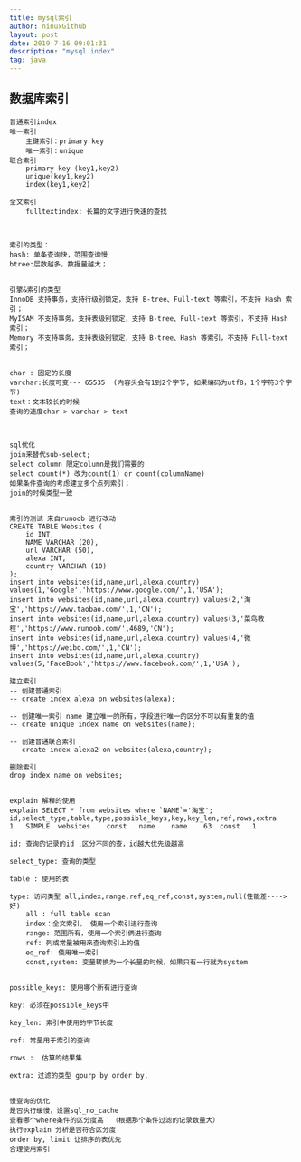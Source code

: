 ```yaml
---
title: mysql索引
author: ninuxGithub
layout: post
date: 2019-7-16 09:01:31
description: "mysql index"
tag: java
---
```


## 数据库索引
    
    普通索引index
    唯一索引
        主键索引：primary key 
        唯一索引：unique
    联合索引
        primary key (key1,key2)
        unique(key1,key2)
        index(key1,key2)
        
    全文索引
        fulltextindex: 长篇的文字进行快速的查找
    
    
    
    索引的类型：
    hash: 单条查询快，范围查询慢
    btree:层数越多，数据量越大；
    
    
    引擎&索引的类型
    InnoDB 支持事务，支持行级别锁定，支持 B-tree、Full-text 等索引，不支持 Hash 索引；
    MyISAM 不支持事务，支持表级别锁定，支持 B-tree、Full-text 等索引，不支持 Hash 索引；
    Memory 不支持事务，支持表级别锁定，支持 B-tree、Hash 等索引，不支持 Full-text 索引；
    
    
    char : 固定的长度
    varchar:长度可变--- 65535  (内容头会有1到2个字节, 如果编码为utf8，1个字符3个字节)
    text：文本较长的时候
    查询的速度char > varchar > text
    
    
    
    sql优化    
    join来替代sub-select;
    select column 限定column是我们需要的
    select count(*) 改为count(1) or count(columnName)
    如果条件查询的考虑建立多个点列索引；
    join的时候类型一致
    
    
    索引的测试 来自runoob 进行改动
    CREATE TABLE Websites (
    	id INT,
    	NAME VARCHAR (20),
    	url VARCHAR (50),
    	alexa INT,
    	country VARCHAR (10)
    );
    insert into websites(id,name,url,alexa,country) values(1,'Google','https://www.google.com/',1,'USA');
    insert into websites(id,name,url,alexa,country) values(2,'淘宝','https://www.taobao.com/',1,'CN');
    insert into websites(id,name,url,alexa,country) values(3,'菜鸟教程','https://www.runoob.com/',4689,'CN');
    insert into websites(id,name,url,alexa,country) values(4,'微博','https://weibo.com/',1,'CN');
    insert into websites(id,name,url,alexa,country) values(5,'FaceBook','https://www.facebook.com/',1,'USA');
    
    建立索引
    -- 创建普通索引
    -- create index alexa on websites(alexa);
    
    -- 创建唯一索引 name 建立唯一的所有，字段进行唯一的区分不可以有重复的值
    -- create unique index name on websites(name);
    
    -- 创建普通联合索引
    -- create index alexa2 on websites(alexa,country);
    
    删除索引
    drop index name on websites;
    
    
    explain 解释的使用
    explain SELECT * from websites where `NAME`='淘宝';
    id,select_type,table,type,possible_keys,key,key_len,ref,rows,extra
    1	SIMPLE	websites	const	name	name	63	const	1	
    
    id: 查询的记录的id ,区分不同的查，id越大优先级越高
    
    select_type: 查询的类型 
    
    table : 使用的表
    
    type: 访问类型 all,index,range,ref,eq_ref,const,system,null(性能差---->好)
        all : full table scan
        index：全文索引， 使用一个索引进行查询
        range: 范围所有，使用一个索引俩进行查询
        ref: 列或常量被用来查询索引上的值
        eq_ref: 使用唯一索引
        const,system: 变量转换为一个长量的时候，如果只有一行就为system
        
    
    possible_keys: 使用哪个所有进行查询
    
    key: 必须在possible_keys中
    
    key_len: 索引中使用的字节长度
    
    ref: 常量用于索引的查询
    
    rows :  估算的结果集
    
    extra: 过滤的类型 gourp by order by,
    
    
    慢查询的优化
    是否执行缓慢，设置sql_no_cache
    查看哪个where条件的区分度高  （根据那个条件过滤的记录数量大）
    执行explain 分析是否符合区分度
    order by, limit 让排序的表优先
    合理使用索引
    
    
    
    
        